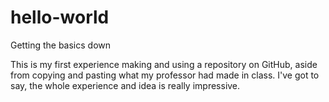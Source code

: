 # hello-world
Getting the basics down


This is my first experience making and using a repository on GitHub, aside from copying and pasting what my professor had made in class. I've got to say, the whole experience and idea is really impressive.
